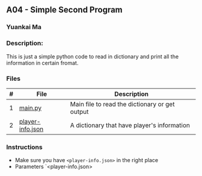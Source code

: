 ## A04 - Simple Second Program
### Yuankai Ma
### Description:

This is just a simple python code to read in dictionary and print all the information in certain fromat.

### Files

|   #   | File            | Description                                        |
| :---: | --------------- | -------------------------------------------------- |
|   1   | <a href="https://github.com/Kyrie-Ma/4443-2D-PyGame-Ma/blob/master/Assignments/A04/main.py" > main.py | Main file to read the dictionary or get output |
|   2   | <a href="https://github.com/Kyrie-Ma/4443-2D-PyGame-Ma/blob/master/Assignments/A04/player-info.json" > player-info.json | A dictionary that have player's information        |

### Instructions

- Make sure you have `<player-info.json>` in the right place
- Parameters `<player-info.json>

